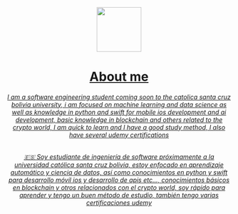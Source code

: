 <p align="center">
  <a href="https://open.spotify.com/user/l4fopfuqp9j40cty3twf57hbo?si=75637cc9863a4edb">
    <p align="center">
    <img src="https://spotify-github-profile.vercel.app/api/view.svg?uid=l4fopfuqp9j40cty3twf57hbo&redirect=true][https://spotify-github-profile.vercel.app/api/view.svg?uid=l4fopfuqp9j40cty3twf57hbo&cover_image=true&theme=default&show_offline=true&background_color=121212&bar_color=09ff00&bar_color_cover=true" align="center" width="100">

      
<div align="center">
 <h1>About me</h1>
  <h6> I am a software engineering student coming soon to the catolica santa cruz bolivia university, i am focused on machine learning and data science as well as knowledge in python and swift for mobile ios development and ai development, basic knowledge in blockchain and others related to the crypto world, I am quick to learn and I have a good study method, I also have several udemy certifications </h6>

 <h6> 🇪🇸 Soy estudiante de ingeniería de software próximamente a la universidad católica santa cruz bolivia, estoy enfocado en aprendizaje automático y ciencia de datos, así como conocimientos en python y swift para desarrollo móvil ios y desarrollo de apis etc..., conocimientos básicos en blockchain y otros relacionados con el crypto world, soy rápido para aprender y tengo un buen método de estudio, también tengo varias certificaciones udemy</h6>
</div>
